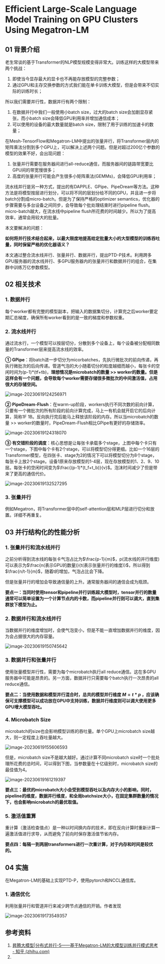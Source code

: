 # Efficient Large-Scale Language Model Training on GPU Clusters Using Megatron-LM

## 01 背景介绍

老生常谈的基于Transformer的NLP模型规模变得非常大。训练这样的大模型带来两个挑战：

1. 即使当今显存最大的显卡也不再能存放模型的完整参数；
2. 通过GPU和主存交换参数的方式我们能在单卡训练大模型，但是会带来不切实际的训练时长；

所以我们需要并行性，数据并行有两个限制：

1. 在数据并行中我们一般使用小batch size，过大的batch size会加剧显存紧张，而小batch size会降低GPU利用率并增加通信成本；
2. 可以使用的设备的最大数量就是batch size，限制了用于训练的加速卡的数量；

在Mesh-TensorFlow和Megatron-LM中提出的张量并行，将Transformer层内的矩阵乘法分割到多个GPU上，可以解决上述两个问题。但是对超过200亿个参数的模型的效果不好，会出现问题：

1. 张量并行需要在服务器间进行all-reduce通信，而服务器间的链路带宽要比GPU间的带宽慢很多；
2. 高度的张量并行可能会产生很多小矩阵乘法(GEMMs)，会降低GPU利用率；

流水线并行是另一种方式，提出的有DAPPLE、GPipe、PipeDream等方法。这种方法是将模型按层进行划分，可以将不同的层划分给不同的GPU，并且进一步将batch分割成micro-batch。但是为了保持严格的optimizer semantics，优化器的步骤需要与多台设备之间同步，会导致每个批处理结束时进行pipeline flush。micro-batch越大，在流水线中pipeline flush所花费的时间越少。所以为了提高效率，通常会用较大的批量。

本文要解决的问题：

**如何将并行技术结合起来，以最大限度地提高给定批量大小的大型模型的训练吞吐量，同时保留严格的优化器语义？**

本文通过整合流水线并行、张量并行、数据并行，提出PTD-P技术。利用跨多GPU服务器的流水线并行、多GPU服务器内的张量并行和数据并行的组合，在集群中训练万亿参数模型。

## 02 相关技术

### 1. 数据并行

每个worker都有完整的模型副本，把输入的数据集切分，计算完之后worker要定期汇总梯度，确保所有worker看到的是一致的梯度和参数权重。

### 2. 流水线并行

通过流水行，一个模型可以按层切分，分散到多个设备上，每个设备被分配相同数量的Transformer层来提高流水线的效率。

**① GPipe**：将batch进一步切分为micorbatches，先执行微批次的前向传递，再执行微批次的后向传递。管道气泡的大小随着切分的粒度越细而越小，每张卡的空闲时间为(p-1)*(tf+tb)，**理想情况是microbatch的数量 >> worker的数量。但是这样会有一个问题，会导致每个worker需要存储很多微批次的中间激活值，占用很大的存储空间。**

![image-20230619124256971](img/EfficientLarge-ScaleLanguageModelTrainingonGPUClustersUsingMegatron-LM/image-20230619124256971.png)

**② PipeDream-Flush**：在warm-up阶段，workers执行不同次数的前向计算，只要有一个微批次的所有阶段的前向计算完成，马上一有机会就开启它的后向计算，简称1F 1B。反向执行完后能马上释放该阶段的内存。所以当microbatch的数量 >> worker的数量时，PipeDream-Flush相比GPipe有更好的存储效率。

![image-20230619124318070](img/EfficientLarge-ScaleLanguageModelTrainingonGPUClustersUsingMegatron-LM/image-20230619124318070.png)

**③ 有交错阶段的调度**：核心思想是让每张卡承载多个stage，上图中每个卡只有一个stage，下图中每个卡有2个stage，可以将模型切分得更细。比如一个16层的Transformer模型，在四张卡、stage为2的情况下可以将模型切分为8个stage，每张卡上放2个stage。设备1原来存放模型的1-4层，现在存放模型的1、2、9、10层。每张卡的空闲时间变为$\frac{(p-1)*(t_f+t_b)}{v}$。泡沫时间减少了但是带来了更高的通信代价。

![image-20230619132527295](img/EfficientLarge-ScaleLanguageModelTrainingonGPUClustersUsingMegatron-LM/image-20230619132527295.png)

### 3. 张量并行

例如Megatron，将Transformer层中的self-attention层和MLP层进行切分和放置。详细不再重复。

## 03 并行结构化的性能分析

### 1. 张量并行和流水线并行

之前分析得到流水线的每张卡气泡占比为$\frac{p-1}{m}$，p(流水线的并行维度)可以表示为$\frac{n(表示GPU的数量)}{t(表示张量并行的维度)}$，所以得到$\frac{n/t-1}{m}$，随着t的增加，气泡占比会下降。

但是张量并行的增加会导致通信量的上升。通常服务器间的通信会成为瓶颈。

**要点一：当同时使用tensor和pipeline并行训练超大模型时，tensor并行的数量通常可以简单设置为一个计算节点内的卡数，而pipeline并行则可以调大，直到集群放下模型为止。**

### 2. 数据并行和流水线并行

当数据并行的维度增加时，会使气泡变小，但是不能一直增加数据并行的维度，因为会占据很大的内存容量。

![image-20230619150745642](img/EfficientLarge-ScaleLanguageModelTrainingonGPUClustersUsingMegatron-LM/image-20230619150745642.png)

### 3. 数据并行和张量并行

使用张量模型并行性，需要为每个microbatch执行all reduce通信。这在多GPU服务器中可能是昂贵的。另一方面，数据并行只需要每个batch执行一次昂贵的all reduce通信。

**要点二：当使用数据和模型并行混合时，总共的模型并行维度 $M = t * p$ ，应该确保可支撑模型可以成功放在GPU中支持训练，数据并行维度则可以调大使用更多GPU增大模型吞吐。**

### 4. Microbatch Size

microbatch的size也会影响模型训练的吞吐量。单个GPU上microbatch size越大，则一定程度上吞吐量越大。

![image-20230619155606593](img/EfficientLarge-ScaleLanguageModelTrainingonGPUClustersUsingMegatron-LM/image-20230619155606593.png)

但是，microbatch size不是越大越好。通过计算不同microbatch size时一个批处理所花费的总时间，可以得到下图，当参数量在十亿级别时，microbatch size的最佳值为4。

![image-20230619161219397](img/EfficientLarge-ScaleLanguageModelTrainingonGPUClustersUsingMegatron-LM/image-20230619161219397.png)

**要点三：最优的microbatch大小会受到模型吞吐以及内存大小的影响，同时，pipeline的维度，数据并行维度，和全局batchsize大小，在固定集群数量的情况下，也会影响microbatch的最优取值。**

### 5. 激活值重算

重计算（激活检查值点）是一种以时间换内存的技术，即在反向计算时重新计算一遍激活值进行求导，从而避免了前向时保存激活值节省内存。

**要点四：每隔一到两层transformers进行一次重计算，对于内存和时间是较优的。**

## 04 实施

在Megatron-LM的基础上实现PTD-P，使用pytorch和NCCL通信库。

### 1. 通信优化

利用张量并行和管道并行来减少跨节点通信的开销。作者发现

![image-20230619173549357](img/EfficientLarge-ScaleLanguageModelTrainingonGPUClustersUsingMegatron-LM/image-20230619173549357.png)

## 参考资料

1. [昇腾大模型|分布式并行-5——基于Megatron-LM的大模型训练并行模式思考 - 知乎 (zhihu.com)](https://zhuanlan.zhihu.com/p/627996145)
2. 

